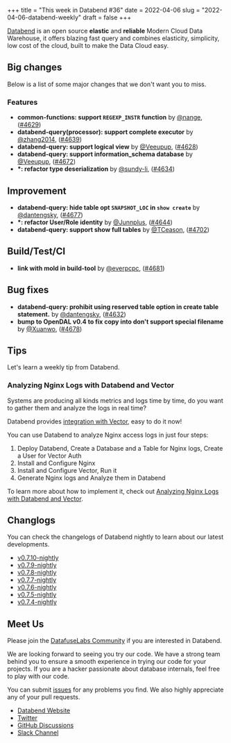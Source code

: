 +++
title = "This week in Databend #36"
date = 2022-04-06
slug = "2022-04-06-databend-weekly"
draft = false
+++

[Databend](https://github.com/datafuselabs/databend) is an open source **elastic** and **reliable** Modern Cloud Data Warehouse, it offers blazing fast query and combines elasticity, simplicity, low cost of the cloud, built to make the Data Cloud easy.

## Big changes

Below is a list of some major changes that we don't want you to miss.

### Features

- **common-functions:  support `REGEXP_INSTR` function** by [@nange](https://github.com/nange), ([#4629](https://github.com/datafuselabs/databend/pull/4629))
- **databend-query(processor): support complete executor** by [@zhang2014](https://github.com/zhang2014), ([#4639](https://github.com/datafuselabs/databend/pull/4639))
- **databend-query: support logical view** by [@Veeupup](https://github.com/Veeupup), ([#4628](https://github.com/datafuselabs/databend/pull/4628))
- **databend-query: support information_schema database** by [@Veeupup](https://github.com/Veeupup), ([#4672](https://github.com/datafuselabs/databend/pull/4672))
- **\*: refactor type deserialization** by [@sundy-li](https://github.com/sundy-li), ([#4634](https://github.com/datafuselabs/databend/pull/4634))

## Improvement

- **databend-query: hide table opt `SNAPSHOT_LOC` in `show create`** by [@dantengsky](https://github.com/dantengsky), ([#4677](https://github.com/datafuselabs/databend/pull/4677))
- **\*: refactor User/Role identity** by [@Junnplus](https://github.com/Junnplus), ([#4644](https://github.com/datafuselabs/databend/pull/4644))
- **databend-query: support show full tables** by [@TCeason](https://github.com/TCeason), ([#4702](https://github.com/datafuselabs/databend/pull/4702))

## Build/Test/CI

- **link with mold in build-tool** by [@everpcpc](https://github.com/everpcpc), ([#4681](https://github.com/datafuselabs/databend/pull/4681))

## Bug fixes

- **databend-query: prohibit using reserved table option in create table statement.** by [@dantengsky](https://github.com/dantengsky), ([#4632](https://github.com/datafuselabs/databend/pull/4632))
- **bump to OpenDAL v0.4 to fix copy into don't support special filename** by [@Xuanwo](https://github.com/Xuanwo), ([#4678](https://github.com/datafuselabs/databend/pull/4678))

## Tips

Let's learn a weekly tip from Databend.

### Analyzing Nginx Logs with Databend and Vector

Systems are producing all kinds metrics and logs time by time, do you want to gather them and analyze the logs in real time?

Databend provides [integration with Vector](https://databend.rs/doc/integrations/vector), easy to do it now!

You can use Databend to analyze Nginx access logs in just four steps:

1. Deploy Databend, Create a Database and a Table for Nginx logs, Create a User for Vector Auth
2. Install and Configure Nginx
3. Install and Configure Vector, Run it
4. Generate Nginx logs and Analyze them in Databend

To learn more about how to implement it, check out [Analyzing Nginx Logs with Databend and Vector](https://databend.rs/doc/learn/analyze-nginx-logs-with-databend-and-vector).

## Changlogs

You can check the changelogs of Databend nightly to learn about our latest developments.

- [v0.7.10-nightly](https://github.com/datafuselabs/databend/releases/tag/v0.7.10-nightly)
- [v0.7.9-nightly](https://github.com/datafuselabs/databend/releases/tag/v0.7.9-nightly)
- [v0.7.8-nightly](https://github.com/datafuselabs/databend/releases/tag/v0.7.8-nightly)
- [v0.7.7-nightly](https://github.com/datafuselabs/databend/releases/tag/v0.7.7-nightly)
- [v0.7.6-nightly](https://github.com/datafuselabs/databend/releases/tag/v0.7.6-nightly)
- [v0.7.5-nightly](https://github.com/datafuselabs/databend/releases/tag/v0.7.5-nightly)
- [v0.7.4-nightly](https://github.com/datafuselabs/databend/releases/tag/v0.7.4-nightly)

## Meet Us

Please join the [DatafuseLabs Community](https://github.com/datafuselabs/) if you are interested in Databend.

We are looking forward to seeing you try our code. We have a strong team behind you to ensure a smooth experience in trying our code for your projects.
If you are a hacker passionate about database internals, feel free to play with our code.

You can submit [issues](https://github.com/datafuselabs/databend/issues) for any problems you find. We also highly appreciate any of your pull requests.

- [Databend Website](https://databend.rs)
- [Twitter](https://twitter.com/Datafuse_Labs)
- [GitHub Discussions](https://github.com/datafuselabs/databend/discussions)
- [Slack Channel](https://datafusecloud.slack.com/join/shared_invite/zt-nojrc9up-50IRla1Y1h56rqwCTkkDJA)
